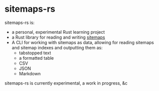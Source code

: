 # sitemaps-rs

sitemaps-rs is:

- a personal, experimental Rust learning project
- a Rust library for reading and writing [sitemaps](https://www.sitemaps.org/)
- A CLI for working with sitemaps as data, allowing for reading sitemaps and sitemap indexes and outputting them as:
  - tabstopped text
  - a formatted table
  - CSV
  - JSON
  - Markdown

sitemaps-rs is currently experimental, a work in progress, &c

